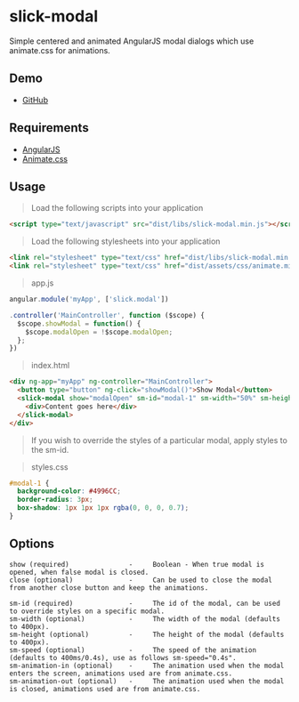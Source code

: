 # slick-modal
Simple centered and animated AngularJS modal dialogs which use animate.css for animations.

## Demo
- [GitHub](http://keithmckiernan.github.io/slick-modal)

## Requirements
- [AngularJS](https://angularjs.org/)
- [Animate.css](https://daneden.github.io/animate.css/)

## Usage

> Load the following scripts into your application

```html
<script type="text/javascript" src="dist/libs/slick-modal.min.js"></script>
```

> Load the following stylesheets into your application

```html
<link rel="stylesheet" type="text/css" href="dist/libs/slick-modal.min.css">
<link rel="stylesheet" type="text/css" href="dist/assets/css/animate.min.css">
```

> app.js

```javascript
angular.module('myApp', ['slick.modal'])

.controller('MainController', function ($scope) {
  $scope.showModal = function() {
    $scope.modalOpen = !$scope.modalOpen;
  };
})
```

> index.html

```html
<div ng-app="myApp" ng-controller="MainController">
  <button type="button" ng-click="showModal()">Show Modal</button>
  <slick-modal show="modalOpen" sm-id="modal-1" sm-width="50%" sm-height="50%" sm-animation-in="bounceIn" sm-animation-out="bounceOut" sm-speed="0.6s">
    <div>Content goes here</div>
  </slick-modal>
</div>
```

> If you wish to override the styles of a particular modal, apply styles to the sm-id.

> styles.css

```css
#modal-1 {
  background-color: #4996CC;
  border-radius: 3px;
  box-shadow: 1px 1px 1px rgba(0, 0, 0, 0.7);
}
```

## Options
```
show (required)               -     Boolean - When true modal is opened, when false modal is closed.
close (optional)              -     Can be used to close the modal from another close button and keep the animations.

sm-id (required)              -     The id of the modal, can be used to override styles on a specific modal.
sm-width (optional)           -     The width of the modal (defaults to 400px).
sm-height (optional)          -     The height of the modal (defaults to 400px).
sm-speed (optional)           -     The speed of the animation (defaults to 400ms/0.4s), use as follows sm-speed="0.4s".
sm-animation-in (optional)    -     The animation used when the modal enters the screen, animations used are from animate.css.
sm-animation-out (optional)   -     The animation used when the modal is closed, animations used are from animate.css.
```
